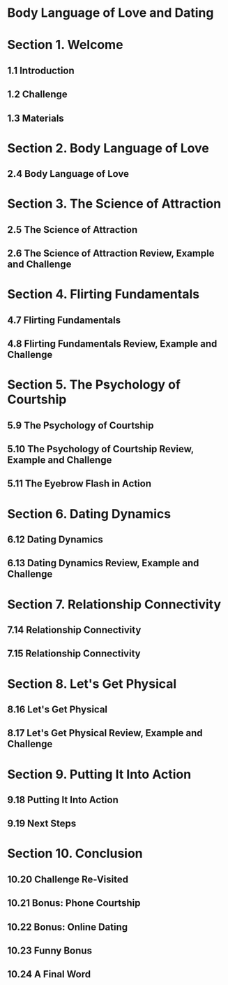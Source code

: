 # Body Language of Love and Dating

# Section 1. Welcome

## 1.1 Introduction

## 1.2 Challenge

## 1.3 Materials

# Section 2. Body Language of Love

## 2.4 Body Language of Love

# Section 3. The Science of Attraction

## 2.5 The Science of Attraction

## 2.6 The Science of Attraction Review, Example and Challenge

# Section 4. Flirting Fundamentals

## 4.7 Flirting Fundamentals

## 4.8 Flirting Fundamentals Review, Example and Challenge

# Section 5. The Psychology of Courtship

## 5.9 The Psychology of Courtship

## 5.10 The Psychology of Courtship Review, Example and Challenge

## 5.11 The Eyebrow Flash in Action

# Section 6. Dating Dynamics

## 6.12 Dating Dynamics

## 6.13 Dating Dynamics Review, Example and Challenge

# Section 7. Relationship Connectivity

## 7.14 Relationship Connectivity

## 7.15 Relationship Connectivity

# Section 8. Let's Get Physical

## 8.16 Let's Get Physical

## 8.17 Let's Get Physical Review, Example and Challenge

# Section 9. Putting It Into Action

## 9.18 Putting It Into Action

## 9.19 Next Steps

# Section 10. Conclusion

## 10.20 Challenge Re-Visited

## 10.21 Bonus: Phone Courtship

## 10.22 Bonus: Online Dating

## 10.23 Funny Bonus

## 10.24 A Final Word
